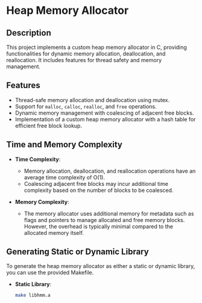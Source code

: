 # Heap Memory Allocator

## Description

This project implements a custom heap memory allocator in C, providing functionalities for dynamic memory allocation, deallocation, and reallocation. It includes features for thread safety and memory management.

## Features

- Thread-safe memory allocation and deallocation using mutex.
- Support for `malloc`, `calloc`, `realloc`, and `free` operations.
- Dynamic memory management with coalescing of adjacent free blocks.
- Implementation of a custom heap memory allocator with a hash table for efficient free block lookup.

## Time and Memory Complexity

- **Time Complexity**:
  - Memory allocation, deallocation, and reallocation operations have an average time complexity of O(1).
  - Coalescing adjacent free blocks may incur additional time complexity based on the number of blocks to be coalesced.

- **Memory Complexity**:
  - The memory allocator uses additional memory for metadata such as flags and pointers to manage allocated and free memory blocks. However, the overhead is typically minimal compared to the allocated memory itself.

## Generating Static or Dynamic Library

To generate the heap memory allocator as either a static or dynamic library, you can use the provided Makefile.

- **Static Library**:
  ```bash
  make libhmm.a
